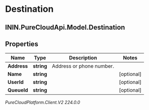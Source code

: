 # Destination

## ININ.PureCloudApi.Model.Destination

## Properties

|Name | Type | Description | Notes|
|------------ | ------------- | ------------- | -------------|
| **Address** | **string** | Address or phone number. | |
| **Name** | **string** |  | [optional] |
| **UserId** | **string** |  | [optional] |
| **QueueId** | **string** |  | [optional] |



_PureCloudPlatform.Client.V2 224.0.0_
